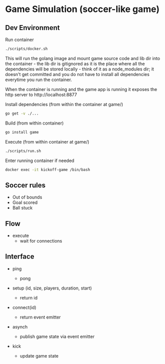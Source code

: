 # Game Simulation (soccer-like game)

## Dev Environment

Run container
```sh
./scripts/docker.sh
```

This will run the golang image and mount game source code and lib dir into the container - the lib dir is gitignored as it is the place where all the dependencies will be stored locally - think of it as a node_modules dir; it doesn't get committed and you do not have to install all dependencies everytime you run the container.

When the container is running and the game app is running it exposes the http server to http://localhost:8877

Install dependencies (from within the container at game/)
```sh
go get -v ./...
```

Build (from within container)
```sh
go install game
```

Execute (from within container at game/)
```sh
./scripts/run.sh
```

Enter running container if needed
```sh
docker exec -it kickoff-game /bin/bash
```


## Soccer rules

- Out of bounds
- Goal scored
- Ball stuck


## Flow

- execute
  - wait for connections


## Interface

- ping
  - pong

- setup (id, size, players, duration, start)
  - return id

- connect(id)
  - return event emitter

- asynch
  - publish game state via event emitter

- kick
  - update game state
